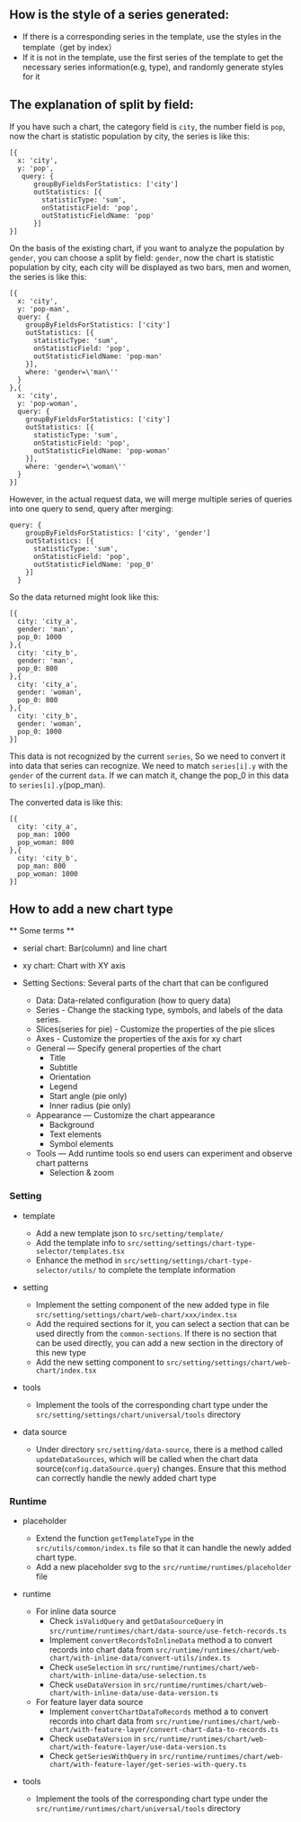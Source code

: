 ## How is the style of a series generated:

- If there is a corresponding series in the template, use the styles in the template（get by index）
- If it is not in the template, use the first series of the template to get the necessary series information(e.g, type), and randomly generate styles for it

## The explanation of split by field:

If you have such a chart, the category field is `city`, the number field is `pop`, now the chart is statistic population by city, the series is like this:

```
[{
  x: 'city',
  y: 'pop',
   query: {
      groupByFieldsForStatistics: ['city']
      outStatistics: [{
        statisticType: 'sum',
        onStatisticField: 'pop',
        outStatisticFieldName: 'pop'
      }]
}]
```

On the basis of the existing chart, if you want to analyze the population by `gender`, you can choose a split by field: `gender`, now the chart is statistic population by city, each city will be displayed as two bars, men and women, the series is like this:

```
[{
  x: 'city',
  y: 'pop-man',
  query: {
    groupByFieldsForStatistics: ['city']
    outStatistics: [{
      statisticType: 'sum',
      onStatisticField: 'pop',
      outStatisticFieldName: 'pop-man'
    }],
    where: 'gender=\'man\''
  }
},{
  x: 'city',
  y: 'pop-woman',
  query: {
    groupByFieldsForStatistics: ['city']
    outStatistics: [{
      statisticType: 'sum',
      onStatisticField: 'pop',
      outStatisticFieldName: 'pop-woman'
    }],
    where: 'gender=\'woman\''
  }
}]
```

However, in the actual request data, we will merge multiple series of queries into one query to send, query after merging:

```
query: {
    groupByFieldsForStatistics: ['city', 'gender']
    outStatistics: [{
      statisticType: 'sum',
      onStatisticField: 'pop',
      outStatisticFieldName: 'pop_0'
    }]
  }
```

So the data returned might look like this:

```
[{
  city: 'city_a',
  gender: 'man',
  pop_0: 1000
},{
  city: 'city_b',
  gender: 'man',
  pop_0: 800
},{
  city: 'city_a',
  gender: 'woman',
  pop_0: 800
},{
  city: 'city_b',
  gender: 'woman',
  pop_0: 1000
}]
```

This data is not recognized by the current `series`, So we need to convert it into data that series can recognize. We need to match `series[i].y` with the `gender` of the current `data`. If we can match it, change the pop_0 in this data to `series[i].y`(pop_man).

The converted data is like this:

```
[{
  city: 'city_a',
  pop_man: 1000
  pop_woman: 800
},{
  city: 'city_b',
  pop_man: 800
  pop_woman: 1000
}]
```

## How to add a new chart type

** Some terms **
- serial chart: Bar(column) and line chart
- xy chart: Chart with XY axis
  
- Setting Sections: Several parts of the chart that can be configured
  - Data: Data-related configuration (how to query data)
  - Series - Change the stacking type, symbols, and labels of the data series.
  - Slices(series for pie) - Customize the properties of the pie slices
  - Axes - Customize the properties of the axis for xy chart
  - General — Specify general properties of the chart
    - Title
    - Subtitle
    - Orientation
    - Legend
    - Start angle (pie only)
    - Inner radius (pie only)
  - Appearance — Customize the chart appearance
    - Background
    - Text elements
    - Symbol elements
  - Tools — Add runtime tools so end users can experiment and observe chart patterns
    - Selection & zoom

### Setting

- template
   - Add a new template json to `src/setting/template/`
   - Add the template info to `src/setting/settings/chart-type-selector/templates.tsx`
   - Enhance the method in `src/setting/settings/chart-type-selector/utils/` to complete the template information

- setting
  - Implement the setting component of the new added type in file `src/setting/settings/chart/web-chart/xxx/index.tsx`
  - Add the required sections for it, you can select a section that can be used directly from the `common-sections`.
    If there is no section that can be used directly, you can add a new section in the directory of this new type
  - Add the new setting component to `src/setting/settings/chart/web-chart/index.tsx`

- tools
  - Implement the tools of the corresponding chart type under the `src/setting/settings/chart/universal/tools` directory

- data source
  - Under directory `src/setting/data-source`, there is a method called `updateDataSources`, which will be called when the chart data source(`config.dataSource.query`) changes. Ensure that this method can correctly handle the newly added chart type

### Runtime

  - placeholder
    - Extend the function `getTemplateType` in the `src/utils/common/index.ts` file so that it can handle the newly added chart type.
    - Add a new placeholder svg to the `src/runtime/runtimes/placeholder` file

  - runtime
    - For inline data source
      - Check `isValidQuery` and `getDataSourceQuery` in  `src/runtime/runtimes/chart/data-source/use-fetch-records.ts`
      - Implement `convertRecordsToInlineData` method a to convert records into chart data from `src/runtime/runtimes/chart/web-chart/with-inline-data/convert-utils/index.ts`
      - Check `useSelection` in `src/runtime/runtimes/chart/web-chart/with-inline-data/use-selection.ts`
      - Check `useDataVersion` in `src/runtime/runtimes/chart/web-chart/with-inline-data/use-data-version.ts`
    - For feature layer data source
      - Implement `convertChartDataToRecords` method a to convert records into chart data from `src/runtime/runtimes/chart/web-chart/with-feature-layer/convert-chart-data-to-records.ts`
      -  Check `useDataVersion` in `src/runtime/runtimes/chart/web-chart/with-feature-layer/use-data-version.ts`
      -  Check `getSeriesWithQuery` in `src/runtime/runtimes/chart/web-chart/with-feature-layer/get-series-with-query.ts`

  - tools
    - Implement the tools of the corresponding chart type under the `src/runtime/runtimes/chart/universal/tools` directory